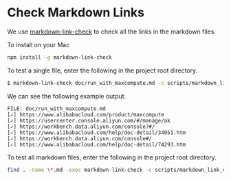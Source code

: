 # Check Markdown Links

We use [markdown-link-check](https://github.com/tcort/markdown-link-check) to check all the links in the markdown files.

To install on your Mac

```bash
npm install -g markdown-link-check
```

To test a single file, enter the following in the project root directory.

```bash
$ markdown-link-check doc/run_with_maxcompute.md -c scripts/markdown_link_check/config.json
```

We can see the following example output.
```
FILE: doc/run_with_maxcompute.md
[✓] https://www.alibabacloud.com/product/maxcompute
[✓] https://usercenter.console.aliyun.com/#/manage/ak
[✓] https://workbench.data.aliyun.com/console?#/
[✓] https://www.alibabacloud.com/help/doc-detail/34951.htm
[✓] https://workbench.data.aliyun.com/console#/
[✓] https://www.alibabacloud.com/help/doc-detail/74293.htm
```

To test all markdown files, enter the following in the project root directory.

```bash
find . -name \*.md -exec markdown-link-check -c scripts/markdown_link_check/config.json {} \;
```
